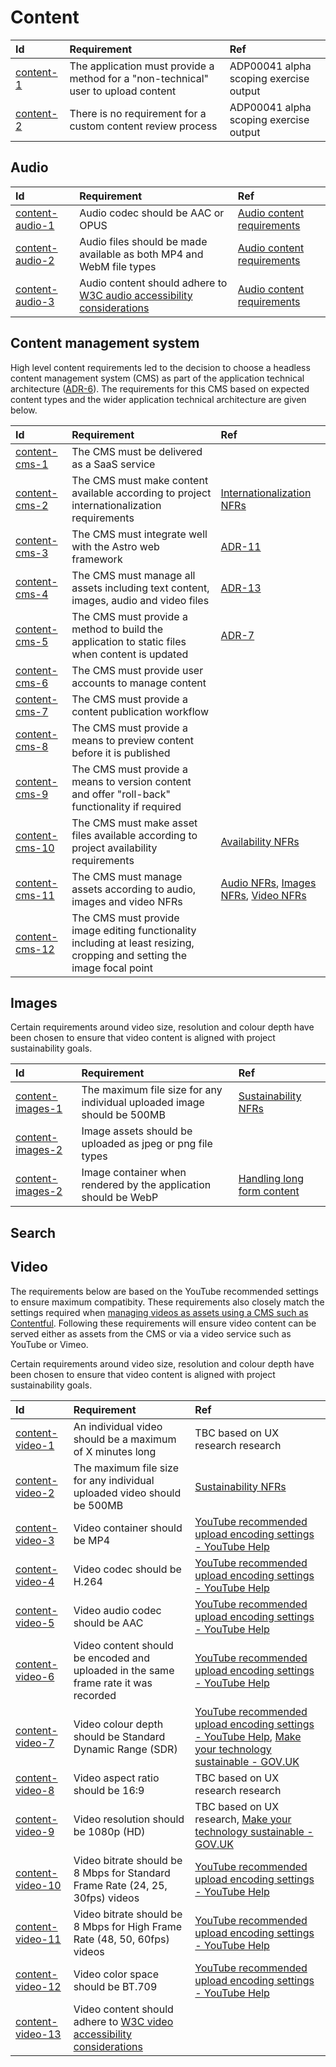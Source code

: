# Content

| Id                      | Requirement                                                                        | Ref                                    |
| :---------------------- | :--------------------------------------------------------------------------------- | :------------------------------------- |
| [content-1](#content-1) | The application must provide a method for a "non-technical" user to upload content | ADP00041 alpha scoping exercise output |
| [content-2](#content-2) | There is no requirement for a custom content review process                        | ADP00041 alpha scoping exercise output |

## Audio

| Id                                  | Requirement                                                                                                                | Ref                                                                          |
| :---------------------------------- | :------------------------------------------------------------------------------------------------------------------------- | :--------------------------------------------------------------------------- |
| [content-audio-1](#content-audio-1) | Audio codec should be AAC or OPUS                                                                                          | [Audio content requirements](../spike-outputs/audio-content-requirements.md) |
| [content-audio-2](#content-audio-2) | Audio files should be made available as both MP4 and WebM file types                                                       | [Audio content requirements](../spike-outputs/audio-content-requirements.md) |
| [content-audio-3](#content-audio-3) | Audio content should adhere to [W3C audio accessibility considerations](https://www.w3.org/WAI/media/av/av-content/#audio) | [Audio content requirements](../spike-outputs/audio-content-requirements.md) |

## Content management system

High level content requirements led to the decision to choose a headless content management system (CMS) as part of the application technical architecture ([ADR-6](../architectural-decision-records.md#adr-6-use-a-headless-cms)). The requirements for this CMS based on expected content types and the wider application technical architecture are given below.

| Id                                | Requirement                                                                                                              | Ref                                                                                                                     |
| :-------------------------------- | :----------------------------------------------------------------------------------------------------------------------- | :---------------------------------------------------------------------------------------------------------------------- |
| [content-cms-1](#content-cms-1)   | The CMS must be delivered as a SaaS service                                                                              |                                                                                                                         |
| [content-cms-2](#content-cms-2)   | The CMS must make content available according to project internationalization requirements                               | [Internationalization NFRs](./internationalization.md)                                                                  |
| [content-cms-3](#content-cms-3)   | The CMS must integrate well with the Astro web framework                                                                 | [ADR-11](../architectural-decision-records.md#adr-11-use-the-astrojs-web-framework-v5111)                               |
| [content-cms-4](#content-cms-4)   | The CMS must manage all assets including text content, images, audio and video files                                     | [ADR-13](../architectural-decision-records.md#adr-13-project-content-should-not-be-stored-with-application-source-code) |
| [content-cms-5](#content-cms-5)   | The CMS must provide a method to build the application to static files when content is updated                           | [ADR-7](../architectural-decision-records.md#adr-7-deploy-as-a-static-site)                                             |
| [content-cms-6](#content-cms-6)   | The CMS must provide user accounts to manage content                                                                     |                                                                                                                         |
| [content-cms-7](#content-cms-7)   | The CMS must provide a content publication workflow                                                                      |                                                                                                                         |
| [content-cms-8](#content-cms-8)   | The CMS must provide a means to preview content before it is published                                                   |                                                                                                                         |
| [content-cms-9](#content-cms-9)   | The CMS must provide a means to version content and offer "roll-back" functionality if required                          |
| [content-cms-10](#content-cms-10) | The CMS must make asset files available according to project availability requirements                                   | [Availability NFRs](./availability.md)                                                                                  |
| [content-cms-11](#content-cms-11) | The CMS must manage assets according to audio, images and video NFRs                                                     | [Audio NFRs](#audio), [Images NFRs](#images), [Video NFRs](#video)                                                      |
| [content-cms-12](#content-cms-12) | The CMS must provide image editing functionality including at least resizing, cropping and setting the image focal point |                                                                                                                         |

## Images

Certain requirements around video size, resolution and colour depth have been chosen to ensure that video content is aligned with project sustainability goals.

| Id                                    | Requirement                                                             | Ref                                                                          |
| :------------------------------------ | :---------------------------------------------------------------------- | :--------------------------------------------------------------------------- |
| [content-images-1](#content-images-1) | The maximum file size for any individual uploaded image should be 500MB | [Sustainability NFRs](./sustainability.md)                                   |
| [content-images-2](#content-images-2) | Image assets should be uploaded as jpeg or png file types               |                                                                              |
| [content-images-2](#content-images-2) | Image container when rendered by the application should be WebP         | [Handling long form content](../spike-outputs/handling-long-form-content.md) |

## Search

## Video

The requirements below are based on the YouTube recommended settings to ensure maximum compatibity. These requirements also closely match the settings required when [managing videos as assets using a CMS such as Contentful](https://www.contentful.com/blog/integrate-content-videowith-contentful/). Following these requirements will ensure video content can be served either as assets from the CMS or via a video service such as YouTube or Vimeo.

Certain requirements around video size, resolution and colour depth have been chosen to ensure that video content is aligned with project sustainability goals.

| Id                                    | Requirement                                                                                                                | Ref                                                                                                                                                                                                                                                                                                                                                                                                             |
| :------------------------------------ | :------------------------------------------------------------------------------------------------------------------------- | :-------------------------------------------------------------------------------------------------------------------------------------------------------------------------------------------------------------------------------------------------------------------------------------------------------------------------------------------------------------------------------------------------------------- |
| [content-video-1](#content-video-1)   | An individual video should be a maximum of X minutes long                                                                  | TBC based on UX research research                                                                                                                                                                                                                                                                                                                                                                               |
| [content-video-2](#content-video-2)   | The maximum file size for any individual uploaded video should be 500MB                                                    | [Sustainability NFRs](./sustainability.md)                                                                                                                                                                                                                                                                                                                                                                      |
| [content-video-3](#content-video-3)   | Video container should be MP4                                                                                              | [YouTube recommended upload encoding settings - YouTube Help](https://support.google.com/youtube/answer/1722171?sjid=2700970926183044655-EU)                                                                                                                                                                                                                                                                    |
| [content-video-4](#content-video-4)   | Video codec should be H.264                                                                                                | [YouTube recommended upload encoding settings - YouTube Help](https://support.google.com/youtube/answer/1722171?sjid=2700970926183044655-EU)                                                                                                                                                                                                                                                                    |
| [content-video-5](#content-video-5)   | Video audio codec should be AAC                                                                                            | [YouTube recommended upload encoding settings - YouTube Help](https://support.google.com/youtube/answer/1722171?sjid=2700970926183044655-EU)                                                                                                                                                                                                                                                                    |
| [content-video-6](#content-video-6)   | Video content should be encoded and uploaded in the same frame rate it was recorded                                        | [YouTube recommended upload encoding settings - YouTube Help](https://support.google.com/youtube/answer/1722171?sjid=2700970926183044655-EU)                                                                                                                                                                                                                                                                    |
| [content-video-7](#content-video-7)   | Video colour depth should be Standard Dynamic Range (SDR)                                                                  | [YouTube recommended upload encoding settings - YouTube Help](https://support.google.com/youtube/answer/1722171?sjid=2700970926183044655-EU), [Make your technology sustainable \- GOV.UK](https://www.gov.uk/guidance/make-your-technology-sustainable#:~:text=choose%20multimedia%20formats%20that%20use%20less%20energy%2C%20such%20as%20standard%20definition%20rather%20than%20high%20definition%20videos) |
| [content-video-8](#content-video-8)   | Video aspect ratio should be 16:9                                                                                          | TBC based on UX research research                                                                                                                                                                                                                                                                                                                                                                               |
| [content-video-9](#content-video-9)   | Video resolution should be 1080p (HD)                                                                                      | TBC based on UX research, [Make your technology sustainable \- GOV.UK](https://www.gov.uk/guidance/make-your-technology-sustainable#:~:text=choose%20multimedia%20formats%20that%20use%20less%20energy%2C%20such%20as%20standard%20definition%20rather%20than%20high%20definition%20videos)                                                                                                                     |
| [content-video-10](#content-video-10) | Video bitrate should be 8 Mbps for Standard Frame Rate (24, 25, 30fps) videos                                              | [YouTube recommended upload encoding settings - YouTube Help](https://support.google.com/youtube/answer/1722171?sjid=2700970926183044655-EU)                                                                                                                                                                                                                                                                    |
| [content-video-11](#content-video-11) | Video bitrate should be 8 Mbps for High Frame Rate (48, 50, 60fps) videos                                                  | [YouTube recommended upload encoding settings - YouTube Help](https://support.google.com/youtube/answer/1722171?sjid=2700970926183044655-EU)                                                                                                                                                                                                                                                                    |
| [content-video-12](#content-video-12) | Video color space should be BT.709                                                                                         | [YouTube recommended upload encoding settings - YouTube Help](https://support.google.com/youtube/answer/1722171?sjid=2700970926183044655-EU)                                                                                                                                                                                                                                                                    |
| [content-video-13](#content-video-13) | Video content should adhere to [W3C video accessibility considerations](https://www.w3.org/WAI/media/av/av-content/#video) |                                                                                                                                                                                                                                                                                                                                                                                                                 |
